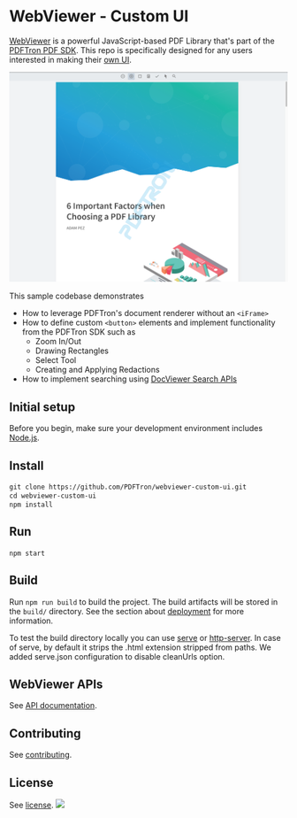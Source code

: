 # WebViewer - Custom UI

[WebViewer](https://www.pdftron.com/webviewer) is a powerful JavaScript-based PDF Library that's part of the [PDFTron PDF SDK](https://www.pdftron.com).
This repo is specifically designed for any users interested in making their [own UI](https://www.pdftron.com/documentation/web/guides/core/).

![](docs/screenshots/webviewer-custom-ui-01.png)

This sample codebase demonstrates
  * How to leverage PDFTron's document renderer without an `<iFrame>`
  * How to define custom `<button>` elements and implement functionality from the PDFTron SDK such as
    * Zoom In/Out
    * Drawing Rectangles
    * Select Tool
    * Creating and Applying Redactions
  * How to implement searching using [DocViewer Search APIs](https://www.pdftron.com/documentation/web/guides/advance-text-search/)

## Initial setup

Before you begin, make sure your development environment includes [Node.js](https://nodejs.org/en/).

## Install

```
git clone https://github.com/PDFTron/webviewer-custom-ui.git
cd webviewer-custom-ui
npm install
```

## Run

```
npm start
```

## Build

Run `npm run build` to build the project. The build artifacts will be stored in the `build/` directory. See the section about [deployment](https://facebook.github.io/create-react-app/docs/deployment) for more information.

To test the build directory locally you can use [serve](https://www.npmjs.com/package/serve) or [http-server](https://www.npmjs.com/package/http-server). In case of serve, by default it strips the .html extension stripped from paths. We added serve.json configuration to disable cleanUrls option. 

## WebViewer APIs

See [API documentation](https://www.pdftron.com/documentation/web/guides/ui/apis).

## Contributing

See [contributing](./CONTRIBUTING.md).

## License

See [license](./LICENSE).
![](https://onepixel.pdftron.com/webviewer-react-sample)
